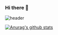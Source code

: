 ### Hi there 👋
![header](https://capsule-render.vercel.app/api?type=rounded&color=gradient&section=footer&width=300&height=100&text=JieunNa&fontSize=50)

[![Anurag's github stats](https://github-readme-stats.vercel.app/api?username=jexnjeux&hide=contribs,prs&count_private=true&show_icons=true&theme=midnight-purple)](https://github.com/anuraghazra/github-readme-stats)
